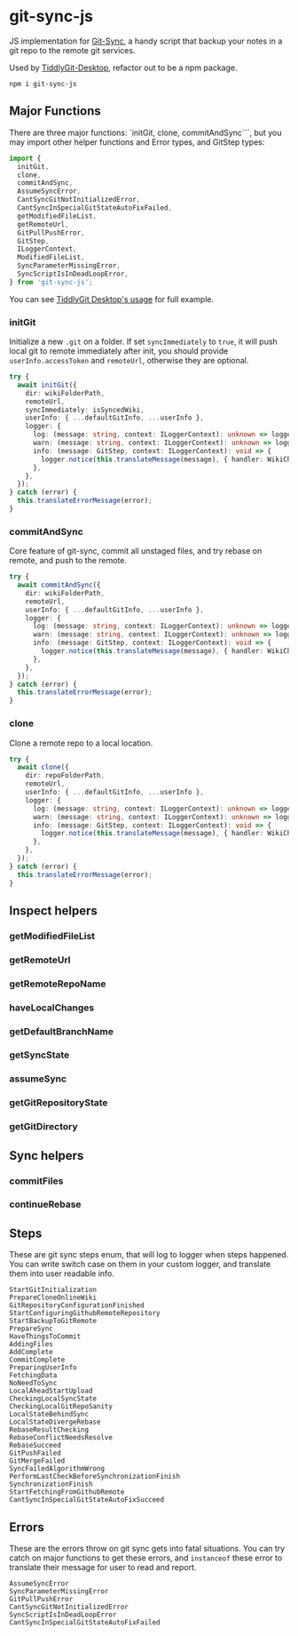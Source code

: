 # git-sync-js

JS implementation for [Git-Sync](https://github.com/simonthum/git-sync), a handy script that backup your notes in a git repo to the remote git services.

Used by [TiddlyGit-Desktop](https://github.com/tiddly-gittly/TiddlyGit-Desktop), refactor out to be a npm package.

```shell
npm i git-sync-js
```

## Major Functions

There are three major functions: `initGit, clone, commitAndSync```, but you may import other helper functions and Error types, and GitStep types:

```ts
import {
  initGit,
  clone,
  commitAndSync,
  AssumeSyncError,
  CantSyncGitNotInitializedError,
  CantSyncInSpecialGitStateAutoFixFailed,
  getModifiedFileList,
  getRemoteUrl,
  GitPullPushError,
  GitStep,
  ILoggerContext,
  ModifiedFileList,
  SyncParameterMissingError,
  SyncScriptIsInDeadLoopError,
} from 'git-sync-js';
```

You can see [TiddlyGit Desktop's usage](https://github.com/tiddly-gittly/TiddlyGit-Desktop/blob/c2d4fad4e103125616eab0dd85f20d0658d70417/src/services/git/index.ts) for full example.

### initGit

Initialize a new `.git` on a folder. If set `syncImmediately` to `true`, it will push local git to remote immediately after init, you should provide `userInfo.accessToken` and `remoteUrl`, otherwise they are optional.

```ts
try {
  await initGit({
    dir: wikiFolderPath,
    remoteUrl,
    syncImmediately: isSyncedWiki,
    userInfo: { ...defaultGitInfo, ...userInfo },
    logger: {
      log: (message: string, context: ILoggerContext): unknown => logger.info(message, { callerFunction: 'initWikiGit', ...context }),
      warn: (message: string, context: ILoggerContext): unknown => logger.warn(message, { callerFunction: 'initWikiGit', ...context }),
      info: (message: GitStep, context: ILoggerContext): void => {
        logger.notice(this.translateMessage(message), { handler: WikiChannel.syncProgress, callerFunction: 'initWikiGit', ...context });
      },
    },
  });
} catch (error) {
  this.translateErrorMessage(error);
}
```

### commitAndSync

Core feature of git-sync, commit all unstaged files, and try rebase on remote, and push to the remote.

```ts
try {
  await commitAndSync({
    dir: wikiFolderPath,
    remoteUrl,
    userInfo: { ...defaultGitInfo, ...userInfo },
    logger: {
      log: (message: string, context: ILoggerContext): unknown => logger.info(message, { callerFunction: 'commitAndSync', ...context }),
      warn: (message: string, context: ILoggerContext): unknown => logger.warn(message, { callerFunction: 'commitAndSync', ...context }),
      info: (message: GitStep, context: ILoggerContext): void => {
        logger.notice(this.translateMessage(message), { handler: WikiChannel.syncProgress, callerFunction: 'commitAndSync', ...context });
      },
    },
  });
} catch (error) {
  this.translateErrorMessage(error);
}
```

### clone

Clone a remote repo to a local location.

```ts
try {
  await clone({
    dir: repoFolderPath,
    remoteUrl,
    userInfo: { ...defaultGitInfo, ...userInfo },
    logger: {
      log: (message: string, context: ILoggerContext): unknown => logger.info(message, { callerFunction: 'clone', ...context }),
      warn: (message: string, context: ILoggerContext): unknown => logger.warn(message, { callerFunction: 'clone', ...context }),
      info: (message: GitStep, context: ILoggerContext): void => {
        logger.notice(this.translateMessage(message), { handler: WikiChannel.syncProgress, callerFunction: 'clone', ...context });
      },
    },
  });
} catch (error) {
  this.translateErrorMessage(error);
}
```

## Inspect helpers

### getModifiedFileList

### getRemoteUrl

### getRemoteRepoName

### haveLocalChanges

### getDefaultBranchName

### getSyncState

### assumeSync

### getGitRepositoryState

### getGitDirectory

## Sync helpers

### commitFiles

### continueRebase

## Steps

These are git sync steps enum, that will log to logger when steps happened. You can write switch case on them in your custom logger, and translate them into user readable info.

```shell
StartGitInitialization
PrepareCloneOnlineWiki
GitRepositoryConfigurationFinished
StartConfiguringGithubRemoteRepository
StartBackupToGitRemote
PrepareSync
HaveThingsToCommit
AddingFiles
AddComplete
CommitComplete
PreparingUserInfo
FetchingData
NoNeedToSync
LocalAheadStartUpload
CheckingLocalSyncState
CheckingLocalGitRepoSanity
LocalStateBehindSync
LocalStateDivergeRebase
RebaseResultChecking
RebaseConflictNeedsResolve
RebaseSucceed
GitPushFailed
GitMergeFailed
SyncFailedAlgorithmWrong
PerformLastCheckBeforeSynchronizationFinish
SynchronizationFinish
StartFetchingFromGithubRemote
CantSyncInSpecialGitStateAutoFixSucceed
```

## Errors

These are the errors throw on git sync gets into fatal situations. You can try catch on major functions to get these errors, and `instanceof` these error to translate their message for user to read and report.

```shell
AssumeSyncError
SyncParameterMissingError
GitPullPushError
CantSyncGitNotInitializedError
SyncScriptIsInDeadLoopError
CantSyncInSpecialGitStateAutoFixFailed
```
